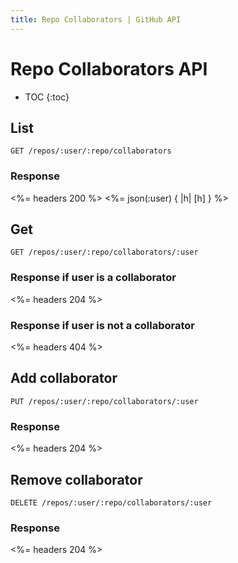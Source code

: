 ```yaml
---
title: Repo Collaborators | GitHub API
---
```


# Repo Collaborators API

* TOC
{:toc}

## List

    GET /repos/:user/:repo/collaborators

### Response

<%= headers 200 %>
<%= json(:user) { |h| [h] } %>

## Get

    GET /repos/:user/:repo/collaborators/:user

### Response if user is a collaborator

<%= headers 204 %>

### Response if user is not a collaborator

<%= headers 404 %>

## Add collaborator

    PUT /repos/:user/:repo/collaborators/:user

### Response

<%= headers 204 %>

## Remove collaborator

    DELETE /repos/:user/:repo/collaborators/:user

### Response

<%= headers 204 %>
